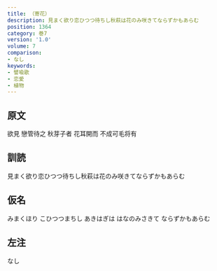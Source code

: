 ```yaml
---
title: （寄花）
description: 見まく欲り恋ひつつ待ちし秋萩は花のみ咲きてならずかもあらむ
position: 1364
category: 巻7
version: '1.0'
volume: 7
comparison:
- なし
keywords:
- 譬喩歌
- 恋愛
- 植物
---
```


## 原文

欲見 戀管待之 秋芽子者 花耳開而 不成可毛将有

## 訓読

見まく欲り恋ひつつ待ちし秋萩は花のみ咲きてならずかもあらむ

## 仮名

みまくほり こひつつまちし あきはぎは はなのみさきて ならずかもあらむ

## 左注

なし
